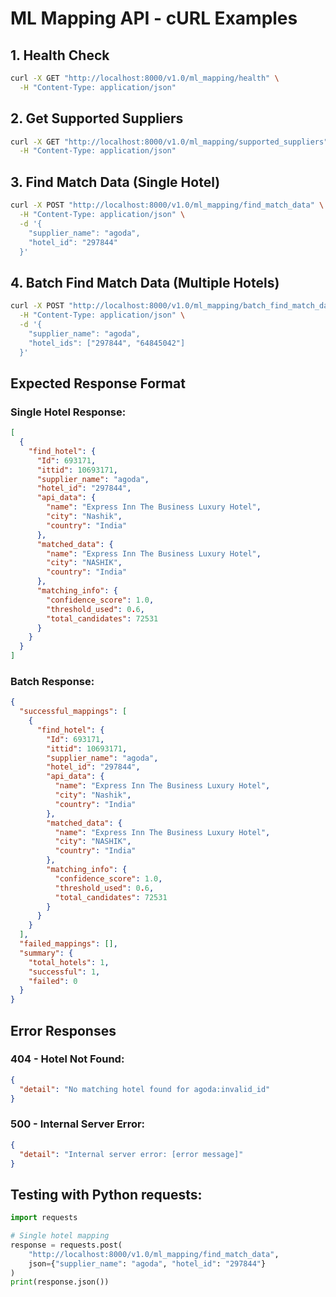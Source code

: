 # ML Mapping API - cURL Examples

## 1. Health Check

```bash
curl -X GET "http://localhost:8000/v1.0/ml_mapping/health" \
  -H "Content-Type: application/json"
```

## 2. Get Supported Suppliers

```bash
curl -X GET "http://localhost:8000/v1.0/ml_mapping/supported_suppliers" \
  -H "Content-Type: application/json"
```

## 3. Find Match Data (Single Hotel)

```bash
curl -X POST "http://localhost:8000/v1.0/ml_mapping/find_match_data" \
  -H "Content-Type: application/json" \
  -d '{
    "supplier_name": "agoda",
    "hotel_id": "297844"
  }'
```

## 4. Batch Find Match Data (Multiple Hotels)

```bash
curl -X POST "http://localhost:8000/v1.0/ml_mapping/batch_find_match_data" \
  -H "Content-Type: application/json" \
  -d '{
    "supplier_name": "agoda",
    "hotel_ids": ["297844", "64845042"]
  }'
```

## Expected Response Format

### Single Hotel Response:

```json
[
  {
    "find_hotel": {
      "Id": 693171,
      "ittid": 10693171,
      "supplier_name": "agoda",
      "hotel_id": "297844",
      "api_data": {
        "name": "Express Inn The Business Luxury Hotel",
        "city": "Nashik",
        "country": "India"
      },
      "matched_data": {
        "name": "Express Inn The Business Luxury Hotel",
        "city": "NASHIK",
        "country": "India"
      },
      "matching_info": {
        "confidence_score": 1.0,
        "threshold_used": 0.6,
        "total_candidates": 72531
      }
    }
  }
]
```

### Batch Response:

```json
{
  "successful_mappings": [
    {
      "find_hotel": {
        "Id": 693171,
        "ittid": 10693171,
        "supplier_name": "agoda",
        "hotel_id": "297844",
        "api_data": {
          "name": "Express Inn The Business Luxury Hotel",
          "city": "Nashik",
          "country": "India"
        },
        "matched_data": {
          "name": "Express Inn The Business Luxury Hotel",
          "city": "NASHIK",
          "country": "India"
        },
        "matching_info": {
          "confidence_score": 1.0,
          "threshold_used": 0.6,
          "total_candidates": 72531
        }
      }
    }
  ],
  "failed_mappings": [],
  "summary": {
    "total_hotels": 1,
    "successful": 1,
    "failed": 0
  }
}
```

## Error Responses

### 404 - Hotel Not Found:

```json
{
  "detail": "No matching hotel found for agoda:invalid_id"
}
```

### 500 - Internal Server Error:

```json
{
  "detail": "Internal server error: [error message]"
}
```

## Testing with Python requests:

```python
import requests

# Single hotel mapping
response = requests.post(
    "http://localhost:8000/v1.0/ml_mapping/find_match_data",
    json={"supplier_name": "agoda", "hotel_id": "297844"}
)
print(response.json())
```
